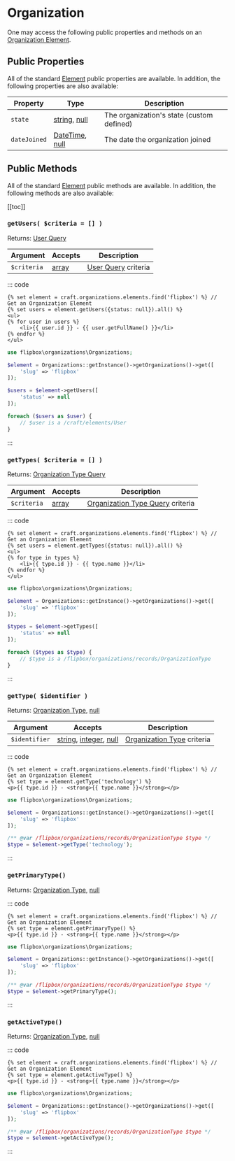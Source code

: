 # Organization

One may access the following public properties and methods on an [Organization Element].

## Public Properties
All of the standard [Element](https://docs.craftcms.com/api/v3/craft-base-element.html#public-properties) public properties are available.  In addition, the following properties are also available:

| Property              | Type                                  | Description
| --------------------- | ------------------------------------- | ---------------------------------------------------------------------------------
| `state`               | [string], [null]                       | The organization's state (custom defined)
| `dateJoined`          | [DateTime], [null]                     | The date the organization joined

## Public Methods
All of the standard [Element](https://docs.craftcms.com/api/v3/craft-base-element.html#public-methods) public methods are available.  In addition, the following methods are also available:

[[toc]]

### `getUsers( $criteria = [] )` 

Returns: [User Query]

| Argument          | Accepts                   | Description
| ----------        | ----------                | ----------
| `$criteria`       | [array]                   | [User Query] criteria

::: code
```twig
{% set element = craft.organizations.elements.find('flipbox') %} // Get an Organization Element
{% set users = element.getUsers({status: null}).all() %}
<ul>
{% for user in users %}
    <li>{{ user.id }} - {{ user.getFullName() }}</li>
{% endfor %}
</ul>
```

```php
use flipbox\organizations\Organizations;

$element = Organizations::getInstance()->getOrganizations()->get([
    'slug' => 'flipbox'
]);

$users = $element->getUsers([
    'status' => null
]);

foreach ($users as $user) {
    // $user is a /craft/elements/User
}
```
:::


### `getTypes( $criteria = [] )`

Returns: [Organization Type Query]

| Argument          | Accepts                   | Description
| ----------        | ----------                | ----------
| `$criteria`       | [array]                   | [Organization Type Query] criteria

::: code
```twig
{% set element = craft.organizations.elements.find('flipbox') %} // Get an Organization Element
{% set users = element.getTypes({status: null}).all() %}
<ul>
{% for type in types %}
    <li>{{ type.id }} - {{ type.name }}</li>
{% endfor %}
</ul>
```

```php
use flipbox\organizations\Organizations;

$element = Organizations::getInstance()->getOrganizations()->get([
    'slug' => 'flipbox'
]);

$types = $element->getTypes([
    'status' => null
]);

foreach ($types as $type) {
    // $type is a /flipbox/organizations/records/OrganizationType
}
```
:::

### `getType( $identifier )`

Returns: [Organization Type], [null]

| Argument          | Accepts                   | Description
| ----------        | ----------                | ----------
| `$identifier`     | [string], [integer], [null] | [Organization Type] criteria

::: code
```twig
{% set element = craft.organizations.elements.find('flipbox') %} // Get an Organization Element
{% set type = element.getType('technology') %}
<p>{{ type.id }} - <strong>{{ type.name }}</strong></p>
```

```php
use flipbox\organizations\Organizations;

$element = Organizations::getInstance()->getOrganizations()->get([
    'slug' => 'flipbox'
]);

/** @var /flipbox/organizations/records/OrganizationType $type */
$type = $element->getType('technology');
```
:::


### `getPrimaryType()`

Returns: [Organization Type], [null]

::: code
```twig
{% set element = craft.organizations.elements.find('flipbox') %} // Get an Organization Element
{% set type = element.getPrimaryType() %}
<p>{{ type.id }} - <strong>{{ type.name }}</strong></p>
```

```php
use flipbox\organizations\Organizations;

$element = Organizations::getInstance()->getOrganizations()->get([
    'slug' => 'flipbox'
]);

/** @var /flipbox/organizations/records/OrganizationType $type */
$type = $element->getPrimaryType();
```
:::

### `getActiveType()`

Returns: [Organization Type], [null]

::: code
```twig
{% set element = craft.organizations.elements.find('flipbox') %} // Get an Organization Element
{% set type = element.getActiveType() %}
<p>{{ type.id }} - <strong>{{ type.name }}</strong></p>
```

```php
use flipbox\organizations\Organizations;

$element = Organizations::getInstance()->getOrganizations()->get([
    'slug' => 'flipbox'
]);

/** @var /flipbox/organizations/records/OrganizationType $type */
$type = $element->getActiveType();
```
:::

[integer]: http://www.php.net/language.types.integer "Integer"
[array]: http://www.php.net/language.types.array "Array"
[string]: http://www.php.net/language.types.string "String"
[null]: http://www.php.net/language.types.null "Null"
[DateTime]: http://php.net/manual/en/class.datetime.php "DateTime"


[User]: https://docs.craftcms.com/api/v3/craft-elements-user.html "User Element"
[User Query]: https://docs.craftcms.com/api/v3/craft-elements-db-userquery.html "User Query"
[Organization Type Query]: /queries/organization-type "Organization Type Query"

[Organization Type]: organization-type "Organization Type"
[Organization Element]: organization "Organization"



